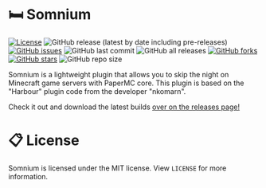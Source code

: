 # 🛏️ Somnium
[![License](https://img.shields.io/badge/license-MIT-brightgreen.svg)](https://github.com/kiinse/somnium/blob/master/LICENSE)
![GitHub release (latest by date including pre-releases)](https://img.shields.io/github/v/release/kiinse/somnium?include_prereleases&style=flat-square)
[![GitHub issues](https://img.shields.io/github/issueskiinse/somnium?style=flat-square)](https://github.com/kiinse/somnium/issues)
![GitHub last commit](https://img.shields.io/github/last-commit/kiinse/somnium?style=flat-square)
![GitHub all releases](https://img.shields.io/github/downloads/kiinse/somnium/total?style=flat-square)
[![GitHub forks](https://img.shields.io/github/forks/kiinse/somnium?style=flat-square)](https://github.com/kiinse/somnium/network)
[![GitHub stars](https://img.shields.io/github/stars/kiinse/somnium?style=flat-square)](https://github.com/kiinse/somnium/stargazers)
![GitHub repo size](https://img.shields.io/github/repo-size/kiinse/somnium?style=flat-square)

Somnium is a lightweight plugin that allows you to skip the night on Minecraft game servers with PaperMC core.
This plugin is based on the "Harbour" plugin code from the developer "nkomarn".

Check it out and download the latest builds [over on the releases page!](https://github.com/kiinse/somnium/releases)

# 📋 License
Somnium is licensed under the MIT license. View `LICENSE` for more information.

[discord-invite]: https://discord.gg/UACRzwe
